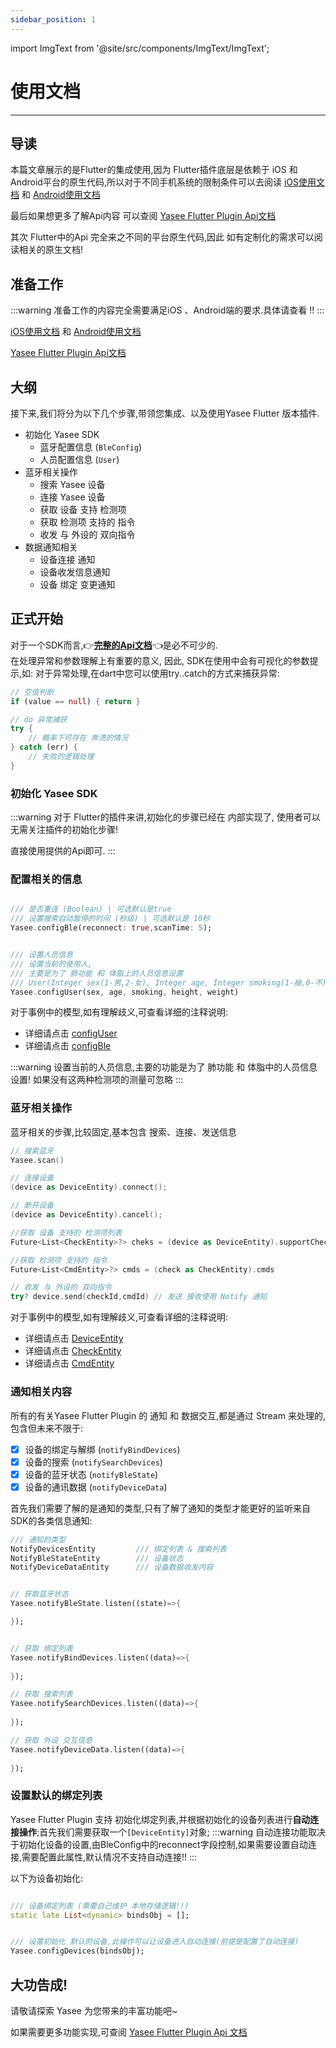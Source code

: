 ```yaml
---
sidebar_position: 1
---
```


import ImgText from '@site/src/components/ImgText/ImgText';

# 使用文档
--- 


## 导读
本篇文章展示的是Flutter的集成使用,因为 Flutter插件底层是依赖于 iOS 和 Android平台的原生代码,所以对于不同手机系统的限制条件可以去阅读 [iOS使用文档](../yasee_ios/used_doc.md) 和 [Android使用文档](../yasee_android/intro.md)

最后如果想更多了解Api内容 可以查阅 [Yasee Flutter Plugin Api文档](http://henrygao.hopto.org/flutter_doc/)

其次 Flutter中的Api 完全来之不同的平台原生代码,因此 如有定制化的需求可以阅读相关的原生文档!

## 准备工作
:::warning
准备工作的内容完全需要满足iOS 、Android端的要求.具体请查看 !!
:::

[iOS使用文档](../yasee_ios/used_doc.md) 和 [Android使用文档](../yasee_android/intro.md)

[Yasee Flutter Plugin Api文档](http://henrygao.hopto.org/flutter_doc/)

## 大纲
接下来,我们将分为以下几个步骤,带领您集成、以及使用Yasee Flutter 版本插件.
- 初始化 Yasee SDK
  - 蓝牙配置信息 (``BleConfig``)
  - 人员配置信息 (``User``)
- 蓝牙相关操作
  - 搜索 Yasee 设备
  - 连接 Yasee 设备
  - 获取 设备 支持 检测项
  - 获取 检测项 支持的 指令
  - 收发 与 外设的 双向指令
- 数据通知相关
  - 设备连接 通知 
  - 设备收发信息通知
  - 设备 绑定 变更通知

## 正式开始
对于一个SDK而言,👉[**完整的Api文档**](http://henrygao.hopto.org/flutter_doc/)👈是必不可少的.\
在处理异常和参数理解上有重要的意义,
因此, SDK在使用中会有可视化的参数提示,如:
<ImgText width={100} src="/img/flutter_alert_used.png" text="在编码过程中,可以查看详细的参数信息<br>以及对每一个参数的具体说明" />
对于异常处理,在dart中您可以使用try..catch的方式来捕获异常:
``` dart
// 空值判断
if (value == null) { return }

// do 异常捕获
try {
    // 概率下可存在 奔溃的情况
} catch (err) {
    // 失败的逻辑处理
}
```

### 初始化 Yasee SDK
:::warning
对于 Flutter的插件来讲,初始化的步骤已经在 内部实现了, 
使用者可以无需关注插件的初始化步骤!

直接使用提供的Api即可.
:::

### 配置相关的信息
```dart

/// 是否重连 (Boolean) | 可选默认是true  
/// 设置搜索自动暂停的时间 (秒级) | 可选默认是 10秒
Yasee.configBle(reconnect: true,scanTime: 5);


/// 设置人员信息
/// 设置当前的使用人, 
/// 主要是为了 肺功能 和 体脂上的人员信息设置 
/// User(Integer sex(1-男,2-女), Integer age, Integer smoking(1-抽,0-不), Integer height(cm), Integer weight(kg))
Yasee.configUser(sex, age, smoking, height, weight)
```
对于事例中的模型,如有理解歧义,可查看详细的注释说明:
- 详细请点击 [configUser](http://henrygao.hopto.org/flutter_doc/yasee_plugin_method_channel/MethodChannelYaseePlugin/configUser.html "详细了解")
- 详细请点击 [configBle](http://henrygao.hopto.org/flutter_doc/yasee_plugin_method_channel/MethodChannelYaseePlugin/configBle.html "详细了解")

:::warning
设置当前的人员信息,主要的功能是为了 肺功能 和 体脂中的人员信息设置! 如果没有这两种检测项的测量可忽略
:::


### 蓝牙相关操作
蓝牙相关的步骤,比较固定,基本包含 搜索、连接、发送信息
```swift
// 搜索蓝牙
Yasee.scan()

// 连接设备
(device as DeviceEntity).connect();

// 断开设备
(device as DeviceEntity).cancel();

//获取 设备 支持的 检测项列表
Future<List<CheckEntity>?> cheks = (device as DeviceEntity).supportChecks;

//获取 检测项 支持的 指令
Future<List<CmdEntity>?> cmds = (check as CheckEntity).cmds

// 收发 与 外设的 双向指令
try? device.send(checkId,cmdId) // 发送 接收使用 Notify 通知

```
对于事例中的模型,如有理解歧义,可查看详细的注释说明:
- 详细请点击 [DeviceEntity](http://henrygao.hopto.org/flutter_doc/models_device_entity/DeviceEntity-class.html "详细了解")
- 详细请点击 [CheckEntity](http://henrygao.hopto.org/flutter_doc/models_check_entity/CheckEntity-class.html "详细了解")
- 详细请点击 [CmdEntity](http://henrygao.hopto.org/flutter_doc/models_cmd_entity/CmdEntity-class.html "详细了解")



### 通知相关内容
所有的有关Yasee Flutter Plugin 的 通知 和 数据交互,都是通过 Stream 来处理的,包含但未来不限于:
- [x] 设备的绑定与解绑 (``notifyBindDevices``)
- [x] 设备的搜索 (``notifySearchDevices``)
- [x] 设备的蓝牙状态 (``notifyBleState``)
- [x] 设备的通讯数据  (``notifyDeviceData``)

首先我们需要了解的是通知的类型,只有了解了通知的类型才能更好的监听来自SDK的各类信息通知:
```dart
/// 通知的类型
NotifyDevicesEntity         /// 绑定列表 & 搜索列表
NotifyBleStateEntity        /// 设备状态
NotifyDeviceDataEntity      /// 设备数据收发内容


// 获取蓝牙状态
Yasee.notifyBleState.listen((state)=>{

});


// 获取 绑定列表
Yasee.notifyBindDevices.listen((data)=>{
    
});

// 获取 搜索列表
Yasee.notifySearchDevices.listen((data)=>{
    
});

// 获取 外设 交互信息
Yasee.notifyDeviceData.listen((data)=>{
    
});


```


### 设置默认的绑定列表
Yasee Flutter Plugin 支持 初始化绑定列表,并根据初始化的设备列表进行**自动连接操作**;首先我们需要获取一个``[DeviceEntity]``对象;
:::warning
自动连接功能取决于初始化设备的设置,由BleConfig中的reconnect字段控制,如果需要设置自动连接,需要配置此属性,默认情况不支持自动连接!!
:::

以下为设备初始化:
```dart

/// 设备绑定列表 (需要自己维护 本地存储逻辑!!)
static late List<dynamic> bindsObj = [];


/// 设置初始化 默认的设备,此操作可以让设备进入自动连接(前提是配置了自动连接)
Yasee.configDevices(bindsObj);

```



## 大功告成!
请敬请探索 Yasee 为您带来的丰富功能吧~

如果需要更多功能实现,可查阅 [Yasee Flutter Plugin Api 文档](http://henrygao.hopto.org/flutter_doc/)